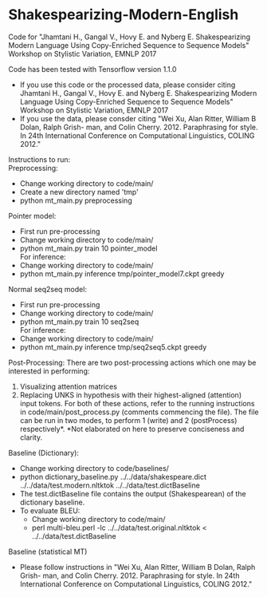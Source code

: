# Shakespearizing-Modern-English
Code for "Jhamtani H., Gangal V., Hovy E. and Nyberg E. Shakespearizing Modern Language Using Copy-Enriched Sequence to Sequence Models"  Workshop on Stylistic Variation, EMNLP 2017

Code has been tested with Tensorflow version 1.1.0
- If you use this code or the processed data, please consider citing Jhamtani H., Gangal V., Hovy E. and Nyberg E. Shakespearizing Modern Language Using Copy-Enriched Sequence to Sequence Models"  Workshop on Stylistic Variation, EMNLP 2017
- If you use the data, please consder citing "Wei Xu, Alan Ritter, William B Dolan, Ralph Grish- man, and Colin Cherry. 2012. Paraphrasing for style. In 24th International Conference on Computational Linguistics, COLING 2012."

Instructions to run: </br>
Preprocessing: 
- Change working directory to code/main/
- Create a new directory named 'tmp'
- python mt_main.py preprocessing </br>

Pointer model: 
- First run pre-processing
- Change working directory to code/main/
- python mt_main.py train 10 pointer_model </br>
For inference: </br>
- Change working directory to code/main/
- python mt_main.py inference tmp/pointer_model7.ckpt greedy </br>

Normal seq2seq model: 
- First run pre-processing
- Change working directory to code/main/
- python mt_main.py train 10 seq2seq </br>
For inference: </br>
- Change working directory to code/main/
- python mt_main.py inference tmp/seq2seq5.ckpt greedy </br>

Post-Processing:
There are two post-processing actions which one may be interested in performing:
1. Visualizing attention matrices
2. Replacing UNKS in hypothesis with their highest-aligned (attention) input tokens.
For both of these actions, refer to the running instructions in code/main/post_process.py (comments commencing the file). The file can be run in two modes, to perform 1 (write) and 2 (postProcess) respectively*.
*Not elaborated on here to preserve conciseness and clarity.


Baseline (Dictionary):
- Change working directory to code/baselines/
- python dictionary_baseline.py ../../data/shakespeare.dict ../../data/test.modern.nltktok ../../data/test.dictBaseline
- The test.dictBaseline file contains the output (Shakespearean) of the dictionary baseline.
- To evaluate BLEU: 
  - Change working directory to code/main/
  - perl multi-bleu.perl -lc ../../data/test.original.nltktok < ../../data/test.dictBaseline

Baseline (statistical MT)
- Please follow instructions in "Wei Xu, Alan Ritter, William B Dolan, Ralph Grish- man, and Colin Cherry. 2012. Paraphrasing for style. In 24th International Conference on Computational Linguistics, COLING 2012."
